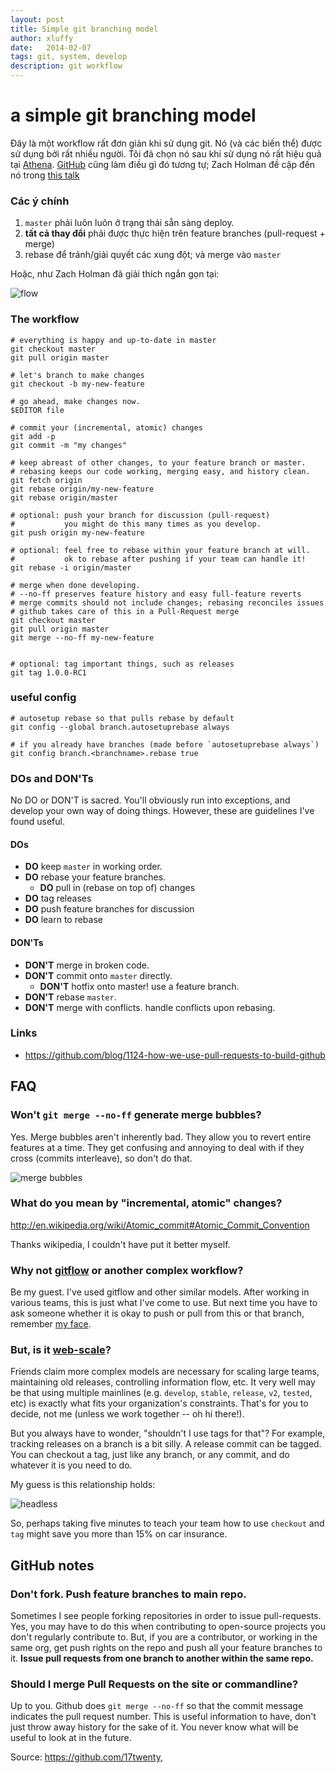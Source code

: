 ```yaml
---
layout: post
title: Simple git branching model
author: xluffy
date:   2014-02-07
tags: git, system, develop
description: git workflow
---
```



# a **simple** git branching model

Đây là một workflow rất đơn giản khi sử dụng git. Nó (và các biến thể) được sử 
dụng bởi rất nhiều người. Tôi đã chọn nó sau khi sử dụng nó rất hiệu quả tại
[Athena](http://athena.ai). [GitHub](https://github.com) cũng làm điều gì đó tương
tự; Zach Holman đề cập đến nó trong [this talk](http://www.youtube.com/watch?v=qyz3jkOBbQY&t=09m12s)

### Các ý chính

1. `master` phải luôn luôn ở trạng thái sẵn sàng deploy.
1. **tất cả thay đổi** phải được thực hiện trên feature branches (pull-request + merge)
1. rebase để tránh/giải quyết các xung đột; và merge vào `master`

Hoặc, như Zach Holman đã giải thích ngắn gọn tại:

![flow](http://static.benet.ai/skitch/flow-20130926-193419.png)

### The workflow

```
# everything is happy and up-to-date in master
git checkout master
git pull origin master

# let's branch to make changes
git checkout -b my-new-feature

# go ahead, make changes now.
$EDITOR file

# commit your (incremental, atomic) changes
git add -p
git commit -m "my changes"

# keep abreast of other changes, to your feature branch or master.
# rebasing keeps our code working, merging easy, and history clean.
git fetch origin
git rebase origin/my-new-feature
git rebase origin/master

# optional: push your branch for discussion (pull-request)
#           you might do this many times as you develop.
git push origin my-new-feature

# optional: feel free to rebase within your feature branch at will.
#           ok to rebase after pushing if your team can handle it!
git rebase -i origin/master

# merge when done developing.
# --no-ff preserves feature history and easy full-feature reverts
# merge commits should not include changes; rebasing reconciles issues
# github takes care of this in a Pull-Request merge
git checkout master
git pull origin master
git merge --no-ff my-new-feature


# optional: tag important things, such as releases
git tag 1.0.0-RC1
```

### useful config

```
# autosetup rebase so that pulls rebase by default
git config --global branch.autosetuprebase always

# if you already have branches (made before `autosetuprebase always`)
git config branch.<branchname>.rebase true
```

### DOs and DON'Ts

No DO or DON'T is sacred. You'll obviously run into exceptions, and develop 
your own way of doing things. However, these are guidelines I've found
useful.

#### DOs

- **DO** keep `master` in working order.
- **DO** rebase your feature branches.
  - **DO** pull in (rebase on top of) changes
- **DO** tag releases
- **DO** push feature branches for discussion
- **DO** learn to rebase


#### DON'Ts

- **DON'T** merge in broken code.
- **DON'T** commit onto `master` directly.
  - **DON'T** hotfix onto master! use a feature branch.
- **DON'T** rebase `master`.
- **DON'T** merge with conflicts. handle conflicts upon rebasing.


### Links

- https://github.com/blog/1124-how-we-use-pull-requests-to-build-github



## FAQ


### Won't `git merge --no-ff` generate merge bubbles?

Yes. Merge bubbles aren't inherently bad. They allow you to revert entire
features at a time. They get confusing and annoying to deal with if they cross
(commits interleave), so don't do that.

![merge bubbles](http://static.benet.ai/skitch/mergebubbles-20130926-182853.png)


### What do you mean by "incremental, atomic" changes?

http://en.wikipedia.org/wiki/Atomic_commit#Atomic_Commit_Convention

Thanks wikipedia, I couldn't have put it better myself.


### Why not [gitflow](http://nvie.com/git-model/) or another complex workflow?

Be my guest. I've used gitflow and other similar models.
After working in various teams, this is just what I've come to use.
But next time you have to ask someone whether it is okay to push or pull from
this or that branch, remember
[my face](http://juan.benet.ai/img/juan.batizbenet.headshotsq.jpg).


### But, is it [web-scale](http://mongodb-is-web-scale.com/)?

Friends claim more complex models are necessary for scaling large teams,
maintaining old releases, controlling information flow, etc. It very well may
be that using multiple mainlines (e.g. `develop`, `stable`, `release`, `v2`,
`tested`, etc) is exactly what fits your organization's constraints. That's
for you to decide, not me (unless we work together -- oh hi there!).

But you always have to wonder, "shouldn't I use tags for that"? For example,
tracking releases on a branch is a bit silly. A release commit can be tagged.
You can checkout a tag, just like any branch, or any commit, and do
whatever it is you need to do.

My guess is this relationship holds:

![headless](http://static.benet.ai/t/headless.png)

So, perhaps taking five minutes to teach your team how to use `checkout` and
`tag` might save you more than 15% on car insurance.


## GitHub notes


### Don't fork. Push feature branches to main repo.

Sometimes I see people forking repositories in order to issue pull-requests.
Yes, you may have to do this when contributing to open-source projects you 
don't regularly contribute to. But, if you are a contributor, or working in the 
same org, get push rights on the repo and push all your feature branches to it. 
**Issue pull requests from one branch to another within the same repo.**


### Should I merge Pull Requests on the site or commandline?

Up to you. Github does `git merge --no-ff` so that the commit message indicates
the pull request number. This is useful information to have, don't just throw
away history for the sake of it. You never know what will be useful to look at
in the future.

Source: https://github.com/17twenty,
